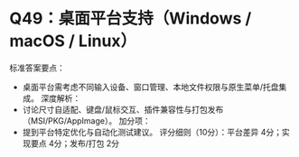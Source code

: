 # Q49：桌面平台支持（Windows / macOS / Linux）

标准答案要点：
- 桌面平台需考虑不同输入设备、窗口管理、本地文件权限与原生菜单/托盘集成。
深度解析：
- 讨论尺寸自适配、键盘/鼠标交互、插件兼容性与打包发布（MSI/PKG/AppImage）。
加分项：
- 提到平台特定优化与自动化测试建议。
评分细则（10分）：平台差异 4分；实现要点 4分；发布/打包 2分
